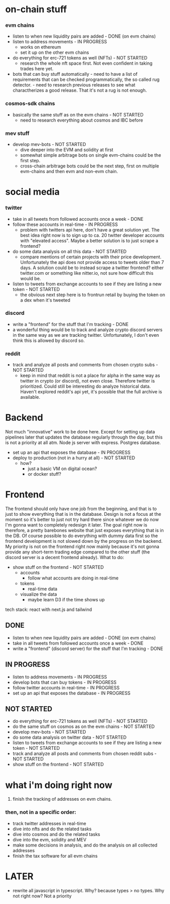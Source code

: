 # on-chain stuff

### evm chains

-   listen to when new liquidity pairs are added - DONE (on evm chains)
-   listen to address movements - IN PROGRESS
    -   works on ethereum
    -   set it up on the other evm chains
-   do everything for erc-721 tokens as well (NFTs) - NOT STARTED
    -   research the whole nft space first. Not even confident in taking trades here yet.
-   bots that can buy stuff automatically - need to have a list of requirements that can be checked programmatically, the so called rug detector. - need to research previous releases to see what charactherizes a good release. That it's not a rug is not enough.

### cosmos-sdk chains

-   basically the same stuff as on the evm chains - NOT STARTED
    -   need to research everything about cosmos and IBC before

### mev stuff

-   develop mev-bots - NOT STARTED
    -   dive deeper into the EVM and solidity at first
    -   somewhat simple arbitrage bots on single evm-chains could be the first step.
    -   cross-chain arbitrage bots could be the next step, first on multiple evm-chains and then evm and non-evm chain.

# social media

### twitter

-   take in all tweets from followed accounts once a week - DONE
-   follow these accounts in real-time - IN PROGRESS
    -   problem with twitters api here, don't have a great solution yet. The best idea right now is to sign up to ca. 20 twitter developer accounts with "elevated access". Maybe a better solution is to just scrape a frontend?
-   do some data analysis on all this data - NOT STARTED
    -   compare mentions of certain projects with their price development. Unfortunately the api does not provide access to tweets older than 7 days. A solution could be to instead scrape a twitter frontend? either twitter.com or something like nitter.io, not sure how difficult this would be.
-   listen to tweets from exchange accounts to see if they are listing a new token - NOT STARTED
    -   the obvious next step here is to frontrun retail by buying the token on a dex when it's tweeted

### discord

-   write a "frontend" for the stuff that I'm tracking - DONE
-   a wonderful thing would be to track and analyze crypto discord servers in the same way as we are tracking twitter. Unfortunately, I don't even think this is allowed by discord so.

### reddit

-   track and analyze all posts and comments from chosen crypto subs - NOT STARTED
    -   keep in mind that reddit is not a place for alpha in the same way as twitter in crypto (or discord), not even close. Therefore twitter is prioritized. Could still be interesting do analyze historical data. Haven't explored reddit's api yet, it's possible that the full archive is available.

# Backend

Not much "innovative" work to be done here. Except for setting up data pipelines later that updates the database regularly through the day, but this is not a priority at all atm. Node js server with express. Postgres database.

-   set up an api that exposes the database - IN PROGRESS
-   deploy to production (not in a hurry at all) - NOT STARTED
    -   how?
        -   just a basic VM on digital ocean?
        -   or docker stuff?

# Frontend

The frontend should only have one job from the beginning, and that is to just to show everything that is in the database. Design is not a focus at the moment so it's better to just not try hard there since whatever we do now I'm gonna want to completely redesign it later. The goal right now is therefore, a pretty barebones website that just exposes everything that is in the DB. Of course possible to do everything with dummy data first so the frontend development is not slowed down by the progress on the backend. My priority is not on the frontend right now mainly because it's not gonna provide any short-term trading edge compared to the other stuff (the discord server is a decent frontend already). What to do:

-   show stuff on the frontend - NOT STARTED
    -   accounts
        -   follow what accounts are doing in real-time
    -   tokens
        -   real-time data
    -   visualize the data
        -   maybe learn D3 if the time shows up

tech stack: react with next.js and tailwind

## DONE

-   listen to when new liquidity pairs are added - DONE (on evm chains)
-   take in all tweets from followed accounts once a week - DONE
-   write a "frontend" (discord server) for the stuff that I'm tracking - DONE

## IN PROGRESS

-   listen to address movements - IN PROGRESS
-   develop bots that can buy tokens - IN PROGRESS
-   follow twitter accounts in real-time - IN PROGRESS
-   set up an api that exposes the database - IN PROGRESS

## NOT STARTED

-   do everything for erc-721 tokens as well (NFTs) - NOT STARTED
-   do the same stuff on cosmos as on the evm chains - NOT STARTED
-   develop mev-bots - NOT STARTED
-   do some data analysis on twitter data - NOT STARTED
-   listen to tweets from exchange accounts to see if they are listing a new token - NOT STARTED
-   track and analyze all posts and comments from chosen reddit subs - NOT STARTED
-   show stuff on the frontend - NOT STARTED

# what i'm doing right now

1. finish the tracking of addresses on evm chains.

### then, not in a specific order:

-   track twitter addresses in real-time
-   dive into nfts and do the related tasks
-   dive into cosmos and do the related tasks
-   dive into the evm, solidity and MEV
-   make some decisions in analysis, and do the analysis on all collected addresses
-   finish the tax software for all evm chains

# LATER

-   rewrite all javascript in typescript. Why? because types > no types. Why not right now? Not a priority
